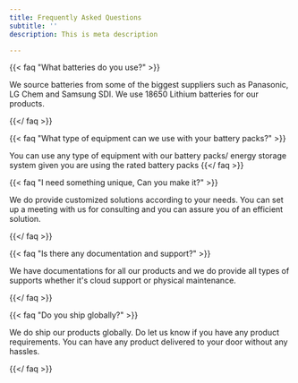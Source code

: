 ```yaml
---
title: Frequently Asked Questions
subtitle: ''
description: This is meta description

---
```

{{< faq "What batteries do you use?" >}}

We source batteries from some of the biggest suppliers such as Panasonic, LG Chem and Samsung SDI. We use 18650 Lithium batteries for our products.

{{</ faq >}}

{{< faq "What type of equipment can we use with your battery packs?" >}}

You can use any type of equipment with our battery packs/ energy storage system given you are using the rated battery packs  {{</ faq >}}

{{< faq "I need something unique, Can you make it?" >}}

We do provide customized solutions according to your needs. You can set up a meeting with us for consulting and you can assure you of an efficient solution.

{{</ faq >}}

{{< faq "Is there any documentation and support?" >}}

We have documentations for all our products and we do provide all types of supports whether it's cloud support or physical maintenance.

{{</ faq >}}

{{< faq "Do you ship globally?" >}}

We do ship our products globally. Do let us know if you have any product requirements.  You can have any product delivered to your door without any hassles.

{{</ faq >}}